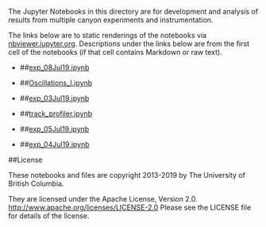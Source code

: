 The Jupyter Notebooks in this directory are for development and analysis of 
results from multiple canyon experiments and instrumentation.

The links below are to static renderings of the notebooks via
[nbviewer.jupyter.org](http://nbviewer.jupyter.org/).
Descriptions under the links below are from the first cell of the notebooks
(if that cell contains Markdown or raw text).

* ##[exp_08Jul19.ipynb](http://nbviewer.jupyter.org/urls/bitbucket.org/canyonsubc/multipleCanyons/raw/tip/lab/Conduino/notebooks/exp_08Jul19.ipynb)  
    
* ##[Oscillations_I.ipynb](http://nbviewer.jupyter.org/urls/bitbucket.org/canyonsubc/multipleCanyons/raw/tip/lab/Conduino/notebooks/Oscillations_I.ipynb)  
    
* ##[exp_03Jul19.ipynb](http://nbviewer.jupyter.org/urls/bitbucket.org/canyonsubc/multipleCanyons/raw/tip/lab/Conduino/notebooks/exp_03Jul19.ipynb)  
    
* ##[track_profiler.ipynb](http://nbviewer.jupyter.org/urls/bitbucket.org/canyonsubc/multipleCanyons/raw/tip/lab/Conduino/notebooks/track_profiler.ipynb)  
    
* ##[exp_05Jul19.ipynb](http://nbviewer.jupyter.org/urls/bitbucket.org/canyonsubc/multipleCanyons/raw/tip/lab/Conduino/notebooks/exp_05Jul19.ipynb)  
    
* ##[exp_04Jul19.ipynb](http://nbviewer.jupyter.org/urls/bitbucket.org/canyonsubc/multipleCanyons/raw/tip/lab/Conduino/notebooks/exp_04Jul19.ipynb)  
    

##License

These notebooks and files are copyright 2013-2019
by The University of British Columbia.

They are licensed under the Apache License, Version 2.0.
http://www.apache.org/licenses/LICENSE-2.0
Please see the LICENSE file for details of the license.
